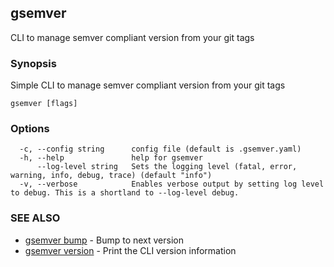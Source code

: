 ## gsemver

CLI to manage semver compliant version from your git tags

### Synopsis

Simple CLI to manage semver compliant version from your git tags


```
gsemver [flags]
```

### Options

```
  -c, --config string      config file (default is .gsemver.yaml)
  -h, --help               help for gsemver
      --log-level string   Sets the logging level (fatal, error, warning, info, debug, trace) (default "info")
  -v, --verbose            Enables verbose output by setting log level to debug. This is a shortland to --log-level debug.
```

### SEE ALSO

* [gsemver bump](gsemver_bump.md)	 - Bump to next version
* [gsemver version](gsemver_version.md)	 - Print the CLI version information


